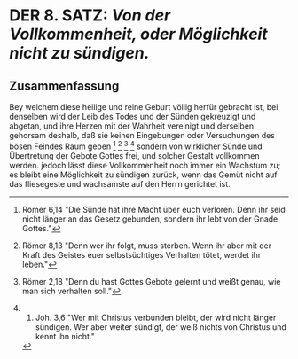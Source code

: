 
<!-- Seite 338 -->

DER 8. SATZ: *Von der Vollkommenheit, oder Möglichkeit nicht zu sündigen.*
==========================================================================
 
Zusammenfassung
---------------

Bey welchem diese heilige und reine Geburt völlig herfür
gebracht ist, bei denselben wird der Leib des Todes 
und der Sünden gekreuzigt und abgetan, und 
ihre Herzen mit der Wahrheit vereinigt und derselben 
gehorsam deshalb, daß sie keinen Eingebungen 
oder Versuchungen des bösen Feindes Raum geben [^a_pre_08-satz_01] [^a_pre_08-satz_02] [^a_pre_08-satz_03] [^a_pre_08-satz_04]
sondern von wirklicher Sünde und Übertretung 
der Gebote Gottes frei, und solcher Gestalt 
vollkommen werden. jedoch lässt diese Vollkommenheit
noch immer ein Wachstum zu; es 
bleibt eine Möglichkeit zu sündigen zurück, wenn 
das Gemüt nicht auf das fliesegeste und wachsamste auf den Herrn
gerichtet ist.

<!-- Fußnoten -->

[^a_pre_08-satz_01]: Römer 6,14 "Die Sünde hat ihre Macht über euch verloren. Denn ihr seid nicht länger an das Gesetz gebunden, sondern ihr lebt von der Gnade Gottes."

[^a_pre_08-satz_02]: Römer 8,13 "Denn wer ihr folgt, muss sterben. Wenn ihr aber mit der Kraft des Geistes euer selbstsüchtiges Verhalten tötet, werdet ihr leben."

[^a_pre_08-satz_03]: Römer 2,18 "Denn du hast Gottes Gebote gelernt und weißt genau, wie man sich verhalten soll."

[^a_pre_08-satz_04]: 1. Joh. 3,6 "Wer mit Christus verbunden bleibt, der wird nicht länger sündigen. Wer aber weiter sündigt, der weiß nichts von Christus und kennt ihn nicht."

